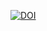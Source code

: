 [![DOI](https://zenodo.org/badge/DOI/10.5281/zenodo.13991466.svg)](https://doi.org/10.5281/zenodo.13991465)
